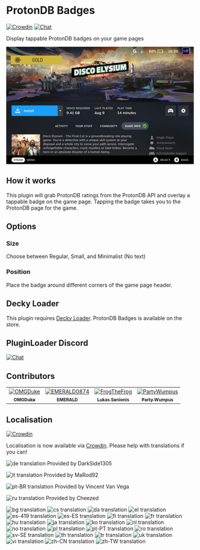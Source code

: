 # ProtonDB Badges
[![Crowdin](https://badges.crowdin.net/protondb-decky/localized.svg)](https://crowdin.com/project/protondb-decky) [![Chat](https://img.shields.io/badge/chat-on%20discord-7289da.svg)](https://discord.gg/ZU74G2NJzk)

Display tappable ProtonDB badges on your game pages

![ProtonDB Badges](./assets/screenshot.jpg)

## How it works

This plugin will grab ProtonDB ratings from the ProtonDB API and overlay a tappable badge on the game page. Tapping the badge takes you to the ProtonDB page for the game.

## Options

### Size
Choose between Regular, Small, and Minimalist (No text)

### Position
Place the badge around different corners of the game page header.

## Decky Loader

This plugin requires [Decky Loader](https://github.com/SteamDeckHomebrew/decky-loader). ProtonDB Badges is available on the store.

## PluginLoader Discord
[![Chat](https://img.shields.io/badge/chat-on%20discord-7289da.svg)](https://discord.gg/ZU74G2NJzk)

## Contributors

<!-- readme: collaborators,contributors -start -->
<table>
<tr>
    <td align="center">
        <a href="https://github.com/OMGDuke">
            <img src="https://avatars.githubusercontent.com/u/17005532?v=4" width="100;" alt="OMGDuke"/>
            <br />
            <sub><b>OMGDuke</b></sub>
        </a>
    </td>
    <td align="center">
        <a href="https://github.com/EMERALD0874">
            <img src="https://avatars.githubusercontent.com/u/11338953?v=4" width="100;" alt="EMERALD0874"/>
            <br />
            <sub><b>EMERALD</b></sub>
        </a>
    </td>
    <td align="center">
        <a href="https://github.com/FrogTheFrog">
            <img src="https://avatars.githubusercontent.com/u/22381748?v=4" width="100;" alt="FrogTheFrog"/>
            <br />
            <sub><b>Lukas Senionis</b></sub>
        </a>
    </td>
    <td align="center">
        <a href="https://github.com/PartyWumpus">
            <img src="https://avatars.githubusercontent.com/u/48649272?v=4" width="100;" alt="PartyWumpus"/>
            <br />
            <sub><b>Party Wumpus</b></sub>
        </a>
    </td></tr>
</table>
<!-- readme: collaborators,contributors -end -->

## Localisation
[![Crowdin](https://badges.crowdin.net/protondb-decky/localized.svg)](https://crowdin.com/project/protondb-decky)

Localisation is now available via [Crowdin](https://crowdin.com/project/protondb-decky). Please help with translations if you can!

![de translation](https://img.shields.io/badge/dynamic/json?color=blue&label=de&style=flat&logo=crowdin&query=%24.progress.3.data.translationProgress&url=https%3A%2F%2Fbadges.awesome-crowdin.com%2Fstats-15707857-570215.json) Provided by DarkSide1305

![it translation](https://img.shields.io/badge/dynamic/json?color=blue&label=it&style=flat&logo=crowdin&query=%24.progress.10.data.translationProgress&url=https%3A%2F%2Fbadges.awesome-crowdin.com%2Fstats-15707857-570215.json) Provided by MaRod92

![pt-BR translation](https://img.shields.io/badge/dynamic/json?color=blue&label=pt-BR&style=flat&logo=crowdin&query=%24.progress.16.data.translationProgress&url=https%3A%2F%2Fbadges.awesome-crowdin.com%2Fstats-15707857-570215.json) Provided by Vincent Van Vega

![ru translation](https://img.shields.io/badge/dynamic/json?color=blue&label=ru&style=flat&logo=crowdin&query=%24.progress.19.data.translationProgress&url=https%3A%2F%2Fbadges.awesome-crowdin.com%2Fstats-15707857-570215.json) Provided by Cheezed


![bg translation](https://img.shields.io/badge/dynamic/json?color=blue&label=bg&style=flat&logo=crowdin&query=%24.progress.0.data.translationProgress&url=https%3A%2F%2Fbadges.awesome-crowdin.com%2Fstats-15707857-570215.json) ![cs translation](https://img.shields.io/badge/dynamic/json?color=blue&label=cs&style=flat&logo=crowdin&query=%24.progress.1.data.translationProgress&url=https%3A%2F%2Fbadges.awesome-crowdin.com%2Fstats-15707857-570215.json) ![da translation](https://img.shields.io/badge/dynamic/json?color=blue&label=da&style=flat&logo=crowdin&query=%24.progress.2.data.translationProgress&url=https%3A%2F%2Fbadges.awesome-crowdin.com%2Fstats-15707857-570215.json) ![el translation](https://img.shields.io/badge/dynamic/json?color=blue&label=el&style=flat&logo=crowdin&query=%24.progress.4.data.translationProgress&url=https%3A%2F%2Fbadges.awesome-crowdin.com%2Fstats-15707857-570215.json) ![es-419 translation](https://img.shields.io/badge/dynamic/json?color=blue&label=es-419&style=flat&logo=crowdin&query=%24.progress.5.data.translationProgress&url=https%3A%2F%2Fbadges.awesome-crowdin.com%2Fstats-15707857-570215.json) ![es-ES translation](https://img.shields.io/badge/dynamic/json?color=blue&label=es-ES&style=flat&logo=crowdin&query=%24.progress.6.data.translationProgress&url=https%3A%2F%2Fbadges.awesome-crowdin.com%2Fstats-15707857-570215.json) ![fi translation](https://img.shields.io/badge/dynamic/json?color=blue&label=fi&style=flat&logo=crowdin&query=%24.progress.7.data.translationProgress&url=https%3A%2F%2Fbadges.awesome-crowdin.com%2Fstats-15707857-570215.json) ![fr translation](https://img.shields.io/badge/dynamic/json?color=blue&label=fr&style=flat&logo=crowdin&query=%24.progress.8.data.translationProgress&url=https%3A%2F%2Fbadges.awesome-crowdin.com%2Fstats-15707857-570215.json) ![hu translation](https://img.shields.io/badge/dynamic/json?color=blue&label=hu&style=flat&logo=crowdin&query=%24.progress.9.data.translationProgress&url=https%3A%2F%2Fbadges.awesome-crowdin.com%2Fstats-15707857-570215.json) ![ja translation](https://img.shields.io/badge/dynamic/json?color=blue&label=ja&style=flat&logo=crowdin&query=%24.progress.11.data.translationProgress&url=https%3A%2F%2Fbadges.awesome-crowdin.com%2Fstats-15707857-570215.json) ![ko translation](https://img.shields.io/badge/dynamic/json?color=blue&label=ko&style=flat&logo=crowdin&query=%24.progress.12.data.translationProgress&url=https%3A%2F%2Fbadges.awesome-crowdin.com%2Fstats-15707857-570215.json) ![nl translation](https://img.shields.io/badge/dynamic/json?color=blue&label=nl&style=flat&logo=crowdin&query=%24.progress.13.data.translationProgress&url=https%3A%2F%2Fbadges.awesome-crowdin.com%2Fstats-15707857-570215.json) ![no translation](https://img.shields.io/badge/dynamic/json?color=blue&label=no&style=flat&logo=crowdin&query=%24.progress.14.data.translationProgress&url=https%3A%2F%2Fbadges.awesome-crowdin.com%2Fstats-15707857-570215.json) ![pl translation](https://img.shields.io/badge/dynamic/json?color=blue&label=pl&style=flat&logo=crowdin&query=%24.progress.15.data.translationProgress&url=https%3A%2F%2Fbadges.awesome-crowdin.com%2Fstats-15707857-570215.json) ![pt-PT translation](https://img.shields.io/badge/dynamic/json?color=blue&label=pt-PT&style=flat&logo=crowdin&query=%24.progress.17.data.translationProgress&url=https%3A%2F%2Fbadges.awesome-crowdin.com%2Fstats-15707857-570215.json) ![ro translation](https://img.shields.io/badge/dynamic/json?color=blue&label=ro&style=flat&logo=crowdin&query=%24.progress.18.data.translationProgress&url=https%3A%2F%2Fbadges.awesome-crowdin.com%2Fstats-15707857-570215.json) ![sv-SE translation](https://img.shields.io/badge/dynamic/json?color=blue&label=sv-SE&style=flat&logo=crowdin&query=%24.progress.20.data.translationProgress&url=https%3A%2F%2Fbadges.awesome-crowdin.com%2Fstats-15707857-570215.json) ![th translation](https://img.shields.io/badge/dynamic/json?color=blue&label=th&style=flat&logo=crowdin&query=%24.progress.21.data.translationProgress&url=https%3A%2F%2Fbadges.awesome-crowdin.com%2Fstats-15707857-570215.json) ![tr translation](https://img.shields.io/badge/dynamic/json?color=blue&label=tr&style=flat&logo=crowdin&query=%24.progress.22.data.translationProgress&url=https%3A%2F%2Fbadges.awesome-crowdin.com%2Fstats-15707857-570215.json) ![uk translation](https://img.shields.io/badge/dynamic/json?color=blue&label=uk&style=flat&logo=crowdin&query=%24.progress.23.data.translationProgress&url=https%3A%2F%2Fbadges.awesome-crowdin.com%2Fstats-15707857-570215.json) ![vi translation](https://img.shields.io/badge/dynamic/json?color=blue&label=vi&style=flat&logo=crowdin&query=%24.progress.24.data.translationProgress&url=https%3A%2F%2Fbadges.awesome-crowdin.com%2Fstats-15707857-570215.json) ![zh-CN translation](https://img.shields.io/badge/dynamic/json?color=blue&label=zh-CN&style=flat&logo=crowdin&query=%24.progress.25.data.translationProgress&url=https%3A%2F%2Fbadges.awesome-crowdin.com%2Fstats-15707857-570215.json) ![zh-TW translation](https://img.shields.io/badge/dynamic/json?color=blue&label=zh-TW&style=flat&logo=crowdin&query=%24.progress.26.data.translationProgress&url=https%3A%2F%2Fbadges.awesome-crowdin.com%2Fstats-15707857-570215.json)

